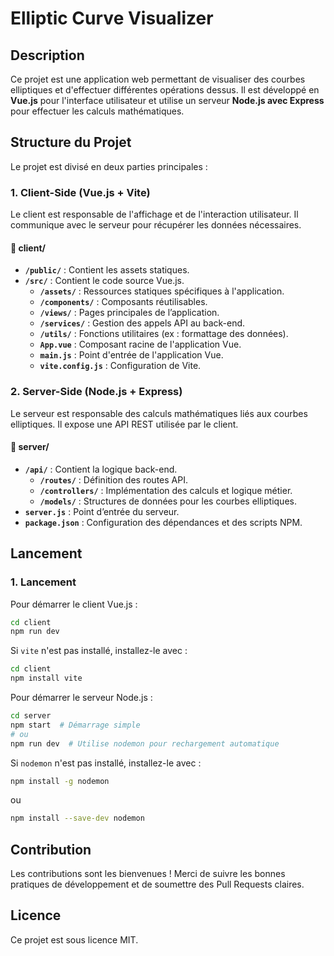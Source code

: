 # Elliptic Curve Visualizer

## Description

Ce projet est une application web permettant de visualiser des courbes elliptiques et d'effectuer différentes opérations dessus. Il est développé en **Vue.js** pour l'interface utilisateur et utilise un serveur **Node.js avec Express** pour effectuer les calculs mathématiques.

## Structure du Projet

Le projet est divisé en deux parties principales :

### 1. Client-Side (Vue.js + Vite)

Le client est responsable de l'affichage et de l'interaction utilisateur. Il communique avec le serveur pour récupérer les données nécessaires.

#### 📂 **client/**

- **`/public/`** : Contient les assets statiques.
- **`/src/`** : Contient le code source Vue.js.
  - **`/assets/`** : Ressources statiques spécifiques à l'application.
  - **`/components/`** : Composants réutilisables.
  - **`/views/`** : Pages principales de l’application.
  - **`/services/`** : Gestion des appels API au back-end.
  - **`/utils/`** : Fonctions utilitaires (ex : formattage des données).
  - **`App.vue`** : Composant racine de l'application Vue.
  - **`main.js`** : Point d'entrée de l'application Vue.
  - **`vite.config.js`** : Configuration de Vite.

### 2. Server-Side (Node.js + Express)

Le serveur est responsable des calculs mathématiques liés aux courbes elliptiques. Il expose une API REST utilisée par le client.

#### 📂 **server/**

- **`/api/`** : Contient la logique back-end.
  - **`/routes/`** : Définition des routes API.
  - **`/controllers/`** : Implémentation des calculs et logique métier.
  - **`/models/`** : Structures de données pour les courbes elliptiques.
- **`server.js`** : Point d’entrée du serveur.
- **`package.json`** : Configuration des dépendances et des scripts NPM.

##  Lancement


### 1. Lancement

Pour démarrer le client Vue.js :
```sh
cd client
npm run dev
```


Si `vite` n'est pas installé, installez-le avec :
```sh
cd client
npm install vite
```


Pour démarrer le serveur Node.js :
```sh
cd server
npm start  # Démarrage simple
# ou
npm run dev  # Utilise nodemon pour rechargement automatique
```

Si `nodemon` n'est pas installé, installez-le avec :
```sh
npm install -g nodemon
```
ou
```sh
npm install --save-dev nodemon
```

## Contribution

Les contributions sont les bienvenues ! Merci de suivre les bonnes pratiques de développement et de soumettre des Pull Requests claires.

## Licence

Ce projet est sous licence MIT.

